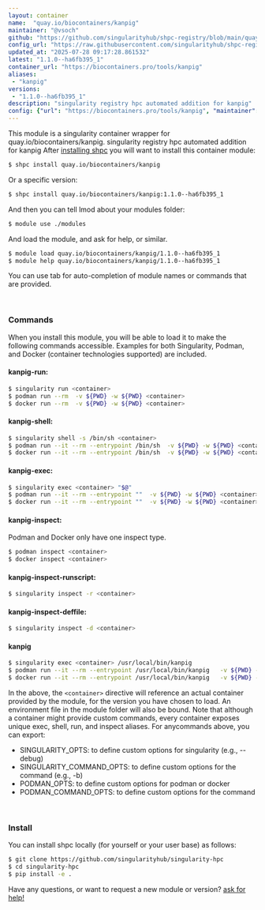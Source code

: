 ```yaml
---
layout: container
name:  "quay.io/biocontainers/kanpig"
maintainer: "@vsoch"
github: "https://github.com/singularityhub/shpc-registry/blob/main/quay.io/biocontainers/kanpig/container.yaml"
config_url: "https://raw.githubusercontent.com/singularityhub/shpc-registry/main/quay.io/biocontainers/kanpig/container.yaml"
updated_at: "2025-07-28 09:17:28.861532"
latest: "1.1.0--ha6fb395_1"
container_url: "https://biocontainers.pro/tools/kanpig"
aliases:
 - "kanpig"
versions:
 - "1.1.0--ha6fb395_1"
description: "singularity registry hpc automated addition for kanpig"
config: {"url": "https://biocontainers.pro/tools/kanpig", "maintainer": "@vsoch", "description": "singularity registry hpc automated addition for kanpig", "latest": {"1.1.0--ha6fb395_1": "sha256:470885468c68bd966fdecaacbe488d21f725bb9f66732dbb633558a36190bab6"}, "tags": {"1.1.0--ha6fb395_1": "sha256:470885468c68bd966fdecaacbe488d21f725bb9f66732dbb633558a36190bab6"}, "docker": "quay.io/biocontainers/kanpig", "aliases": {"kanpig": "/usr/local/bin/kanpig"}}
---
```


This module is a singularity container wrapper for quay.io/biocontainers/kanpig.
singularity registry hpc automated addition for kanpig
After [installing shpc](#install) you will want to install this container module:


```bash
$ shpc install quay.io/biocontainers/kanpig
```

Or a specific version:

```bash
$ shpc install quay.io/biocontainers/kanpig:1.1.0--ha6fb395_1
```

And then you can tell lmod about your modules folder:

```bash
$ module use ./modules
```

And load the module, and ask for help, or similar.

```bash
$ module load quay.io/biocontainers/kanpig/1.1.0--ha6fb395_1
$ module help quay.io/biocontainers/kanpig/1.1.0--ha6fb395_1
```

You can use tab for auto-completion of module names or commands that are provided.

<br>

### Commands

When you install this module, you will be able to load it to make the following commands accessible.
Examples for both Singularity, Podman, and Docker (container technologies supported) are included.

#### kanpig-run:

```bash
$ singularity run <container>
$ podman run --rm  -v ${PWD} -w ${PWD} <container>
$ docker run --rm  -v ${PWD} -w ${PWD} <container>
```

#### kanpig-shell:

```bash
$ singularity shell -s /bin/sh <container>
$ podman run --it --rm --entrypoint /bin/sh  -v ${PWD} -w ${PWD} <container>
$ docker run --it --rm --entrypoint /bin/sh  -v ${PWD} -w ${PWD} <container>
```

#### kanpig-exec:

```bash
$ singularity exec <container> "$@"
$ podman run --it --rm --entrypoint ""  -v ${PWD} -w ${PWD} <container> "$@"
$ docker run --it --rm --entrypoint ""  -v ${PWD} -w ${PWD} <container> "$@"
```

#### kanpig-inspect:

Podman and Docker only have one inspect type.

```bash
$ podman inspect <container>
$ docker inspect <container>
```

#### kanpig-inspect-runscript:

```bash
$ singularity inspect -r <container>
```

#### kanpig-inspect-deffile:

```bash
$ singularity inspect -d <container>
```


#### kanpig

```bash
$ singularity exec <container> /usr/local/bin/kanpig
$ podman run --it --rm --entrypoint /usr/local/bin/kanpig   -v ${PWD} -w ${PWD} <container> -c " $@"
$ docker run --it --rm --entrypoint /usr/local/bin/kanpig   -v ${PWD} -w ${PWD} <container> -c " $@"
```



In the above, the `<container>` directive will reference an actual container provided
by the module, for the version you have chosen to load. An environment file in the
module folder will also be bound. Note that although a container
might provide custom commands, every container exposes unique exec, shell, run, and
inspect aliases. For anycommands above, you can export:

 - SINGULARITY_OPTS: to define custom options for singularity (e.g., --debug)
 - SINGULARITY_COMMAND_OPTS: to define custom options for the command (e.g., -b)
 - PODMAN_OPTS: to define custom options for podman or docker
 - PODMAN_COMMAND_OPTS: to define custom options for the command

<br>

### Install

You can install shpc locally (for yourself or your user base) as follows:

```bash
$ git clone https://github.com/singularityhub/singularity-hpc
$ cd singularity-hpc
$ pip install -e .
```

Have any questions, or want to request a new module or version? [ask for help!](https://github.com/singularityhub/singularity-hpc/issues)